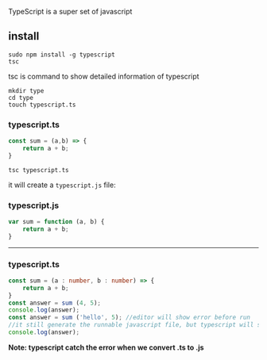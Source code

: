 TypeScript is a super set of javascript

## install

```shell
sudo npm install -g typescript
tsc
```

tsc is command to show detailed information of typescript

```shell
mkdir type
cd type
touch typescript.ts
```

### typescript.ts

```typescript
const sum = (a,b) => {
	return a + b;
}
```
```shell
tsc typescript.ts
```

it will create a `typescript.js` file:

### typescript.js

```js
var sum = function (a, b) {
	return a + b;
}
```

------

### typescript.ts

```ts
const sum = (a : number, b : number) => {
	return a + b;
}
const answer = sum (4, 5);
console.log(answer);
const answer = sum ('hello', 5); //editor will show error before run
//it still generate the runnable javascript file, but typescript will show error before it runs.
console.log(answer);
```

**Note: typescript catch the error when we convert .ts to .js**

